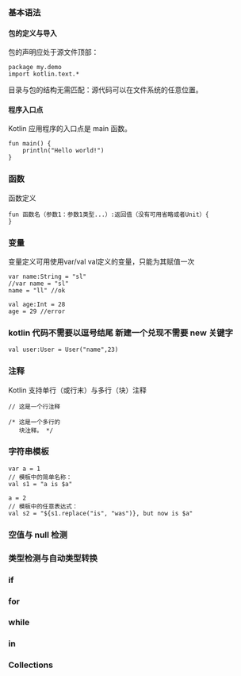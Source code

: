 ### 基本语法
#### 包的定义与导入
包的声明应处于源文件顶部：
```
package my.demo
import kotlin.text.*
```
目录与包的结构无需匹配：源代码可以在文件系统的任意位置。
#### 程序入口点
Kotlin 应用程序的入口点是 main 函数。
```
fun main() {
    println("Hello world!")
}
```
### 函数
函数定义
```
fun 函数名（参数1：参数1类型...）:返回值（没有可用省略或者Unit）{
}
```
### 变量
变量定义可用使用var/val val定义的变量，只能为其赋值一次
```
var name:String = "sl"
//var name = "sl"
name = "ll" //ok

val age:Int = 28
age = 29 //error
```
### kotlin 代码不需要以逗号结尾 新建一个兑现不需要 new 关键字
```
val user:User = User("name",23)
```

### 注释
Kotlin 支持单行（或行末）与多行（块）注释
```
// 这是一个行注释

/* 这是一个多行的
   块注释。 */
```
### 字符串模板
```
var a = 1
// 模板中的简单名称：
val s1 = "a is $a" 

a = 2
// 模板中的任意表达式：
val s2 = "${s1.replace("is", "was")}, but now is $a"
```
### 空值与 null 检测
### 类型检测与自动类型转换
### if
### for
### while 
### in
### Collections















